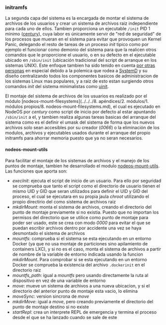 ### initramfs

La segunda capa del sistema es la encargada de montar el sistema de archivos de
los usuarios y crear un sistema de archivos raiz independiente para cada uno de
ellos. Tambien proporciona un ejecutable ```/init``` PID 1 minimo
([century](https://github.com/piranna/node-century)), cuya labor es únicamente
servir de "red de seguridad" de los procesos que mueran en el sistema para
evitar que provoquen un Kernel Panic, delegando el resto de tareas de un proceso
*init* tipico como por ejemplo el funcionar como demonio del sistema para que la
realicen otros comandos que le proporcione el usuario, o en su defecto en el
ejecutable ubicado en ```/sbin/init``` (ubicación tradicional del script de
arranque en los sistemas UNIX). Este enfoque tambien ha sido tenido en cuenta
[por otras personas](http://ewontfix.com/14) en especial debido a la polemica
que rodea a [SystemD](http://www.freedesktop.org/wiki/Software/systemd) y su
diseño centralizando todos los componentes basicos de administracion de los
sistemas Linux mas populares, y a raiz de esto estan surgiendo otros comandos
*init* del sistema minimalistas como [uinit](https://github.com/siblynx/uinit).

El montaje del sistema de archivos de los usuarios es realizado por el módulo
[nodeos-mount-filesystems](../../../8. apéndices/2. módulos/1. módulos propios/8. nodeos-mount-filesystems.md),
el cual es ejecutado en NodeOS por *century* como script de inicio por defecto
al estar apuntando `/sbin/init` a el, y tambien realiza algunas tareas basicas
del arranque del sistema como es el definir el umask del sistema de forma que
los nuevos archivos solo sean accesibles por su creador (*0066*) o la
eliminación de los modulos, archivos y ejecutables usados durante el arranque
del propio initramfs para ahorrar memoria puesto que ya no seran necesarios.

#### nodeos-mount-utils

Para facilitar el montaje de los sistemas de archivos y el manejo de los puntos
de montaje, tambien he desarrollado el modulo
[nodeos-mount-utils](https://github.com/NodeOS/nodeos-mount-utils). Las
funciones que aporta son:

* *execInit*: ejecuta el script de inicio de un usuario. Para ello por seguridad
  se comprueba que tanto el script como el directorio de usuario tienen el mismo
  UID y GID que seran utilizados para definir el UID y GID del proceso, el cual
  se ejecutara en su propia jaula *chroot* utilizando el propio directirio del
  como sistema de archivos raiz
* *mkdirMount*: monta el sistema de archivos, creando el directorio del punto de
  montaje previamente si no existia. Puesto que no importan los permisos del
  directorio que se utilice como punto de montaje para poder ser usado, este se
  crea con modo *0000* para evitar el que se puedan escribir archivos dentro por
  accidente una vez se haya desmontado el sistema de archivos
* *mountfs*: comprueba si el sistema se esta ejecutando en un entorno Docker (ya
  que no usa montaje de particiones sino apilamiento de containers LXC), y si no
  es el caso, monta el sistema de archivos a partir de nombre de la variable de
  entorno indicada usando la funcion *mkdirMount*. Para comprobar si se esta
  ejecutando en un entorno Docker se comprueba la existencia del archivo
  `.dockerinit` en el directorio raiz
* *mountfs_path*: igual a *mountfs* pero usando directamente la ruta al
  dispositivo en vez de una variable de entorno
* *move*: mueve un sistema de archivos a una nueva ubicacion, y si el directorio
  del anterior punto de montaje esta vacio, lo elimina
* *moveSync*: version sincrona de *move*
* *mkdirMove*: igual a *move*, pero creando previamente el directorio del punto
  de montaje destino si no existe
* *startRepl*: crea un interprete REPL de emergencia y termina el proceso desde
  el que se ha lanzado cuando se sale de este
